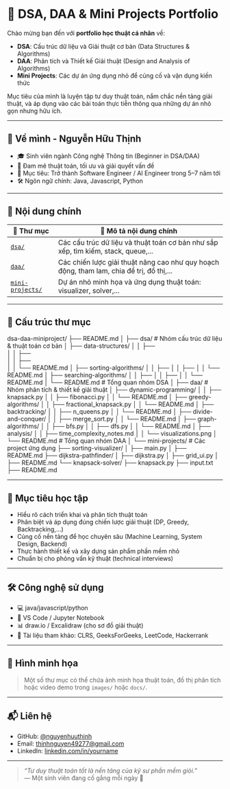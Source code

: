 # 📘 DSA, DAA & Mini Projects Portfolio

Chào mừng bạn đến với **portfolio học thuật cá nhân** về:

- **DSA**: Cấu trúc dữ liệu và Giải thuật cơ bản (Data Structures & Algorithms)
- **DAA**: Phân tích và Thiết kế Giải thuật (Design and Analysis of Algorithms)
- **Mini Projects**: Các dự án ứng dụng nhỏ để củng cố và vận dụng kiến thức

Mục tiêu của mình là luyện tập tư duy thuật toán, nắm chắc nền tảng giải thuật, và áp dụng vào các bài toán thực tiễn thông qua những dự án nhỏ gọn nhưng hữu ích.

---

## 🧠 Về mình - Nguyễn Hữu Thịnh

- 🎓 Sinh viên ngành Công nghệ Thông tin (Beginner in DSA/DAA)
- 🧩 Đam mê thuật toán, tối ưu và giải quyết vấn đề
- 🎯 Mục tiêu: Trở thành Software Engineer / AI Engineer trong 5–7 năm tới
- 🛠️ Ngôn ngữ chính: Java, Javascript, Python

---

## 📂 Nội dung chính

| 📁 Thư mục       | 📄 Mô tả nội dung chính |
|------------------|--------------------------|
| [`dsa/`](./dsa/) | Các cấu trúc dữ liệu và thuật toán cơ bản như sắp xếp, tìm kiếm, stack, queue,... |
| [`daa/`](./daa/) | Các chiến lược giải thuật nâng cao như quy hoạch động, tham lam, chia để trị, đồ thị,... |
| [`mini-projects/`](./mini-projects/) | Dự án nhỏ minh họa và ứng dụng thuật toán: visualizer, solver,... |

---

## 📂 Cấu trúc thư mục 

dsa-daa-miniproject/
├── README.md 
│
├── dsa/                        # Nhóm cấu trúc dữ liệu & thuật toán cơ bản 
│   ├── data-structures/ 
│   │   ├──  
│   │   ├──  
│   │   ├──  
│   │   └── README.md 
│   ├── sorting-algorithms/ 
│   │   ├── 
│   │   ├── 
│   │   └── README.md
│   ├── searching-algorithms/
│   │   ├── 
│   │   ├── 
│   │   └── README.md
│   └── README.md               # Tổng quan nhóm DSA
│
├── daa/                        # Nhóm phân tích & thiết kế giải thuật
│   ├── dynamic-programming/
│   │   ├── knapsack.py
│   │   ├── fibonacci.py
│   │   └── README.md
│   ├── greedy-algorithms/
│   │   ├── fractional_knapsack.py
│   │   └── README.md
│   ├── backtracking/
│   │   ├── n_queens.py
│   │   └── README.md
│   ├── divide-and-conquer/
│   │   ├── merge_sort.py
│   │   └── README.md
│   ├── graph-algorithms/
│   │   ├── bfs.py
│   │   ├── dfs.py
│   │   └── README.md
│   ├── analysis/
│   │   ├── time_complexity_notes.md
│   │   └── visualizations.png
│   └── README.md               # Tổng quan nhóm DAA
│
└── mini-projects/              # Các project ứng dụng
    ├── sorting-visualizer/
    │   ├── main.py
    │   ├── README.md
    ├── dijkstra-pathfinder/
    │   ├── dijkstra.py
    │   ├── grid_ui.py
    │   ├── README.md
    └── knapsack-solver/
        ├── knapsack.py
        ├── input.txt
        ├── README.md


---

## 🎯 Mục tiêu học tập

- Hiểu rõ cách triển khai và phân tích thuật toán
- Phân biệt và áp dụng đúng chiến lược giải thuật (DP, Greedy, Backtracking,...)
- Củng cố nền tảng để học chuyên sâu (Machine Learning, System Design, Backend)
- Thực hành thiết kế và xây dựng sản phẩm phần mềm nhỏ
- Chuẩn bị cho phỏng vấn kỹ thuật (technical interviews)

---

## 🛠 Công nghệ sử dụng

- 💻 java/javascript/python
- 📘 VS Code / Jupyter Notebook
- 📊 draw.io / Excalidraw (cho sơ đồ giải thuật)
- 🔖 Tài liệu tham khảo: CLRS, GeeksForGeeks, LeetCode, Hackerrank

---

## 📸 Hình minh họa

> Một số thư mục có thể chứa ảnh minh họa thuật toán, đồ thị phân tích hoặc video demo trong `images/` hoặc `docs/`.

---

## 📬 Liên hệ

- GitHub: [@nguyenhuuthinh](https://github.com/thinhnguyen644)
- Email: thinhnguyen49277@gmail.com
- LinkedIn: [linkedin.com/in/yourname](https://linkedin.com/in/yourname)

---

> *“Tư duy thuật toán tốt là nền tảng của kỹ sư phần mềm giỏi.”*  
> — Một sinh viên đang cố gắng mỗi ngày 💪
